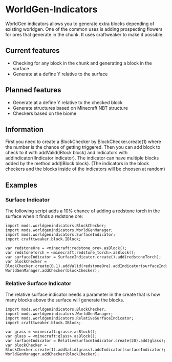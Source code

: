 # WorldGen-Indicators
WorldGen indicators allows you to generate extra blocks depending of existing worldgen. One of the common uses is adding prospecting flowers for ores that generate in the chunk. It uses craftweaker to make it possible.

## Current features
* Checking for any block in the chunk and generating a block in the surface
* Generate at a define Y relative to the surface

## Planned features
* Generate at a define Y relative to the checked block
* Generate structures based on Minecraft NBT structure
* Checkers based on the biome

## Information
First you need to create a BlockChecker by BlockChecker.create(1) where the number is the chance of getting triggered. Then you can add block to check to it with addValid(IBlock block) and Indicators with addIndicator(IIndicator indicator). The indicator can have multiple blocks added by the method add(IBlock block). (The indicators in the block checkers and the blocks inside of the indicators will be choosen at random)

## Examples
### Surface Indicator
The following script adds a 10% chance of adding a redstone torch in the surface when it finds a redstone ore: 
```
import mods.worldgenindicators.BlockChecker;
import mods.worldgenindicators.WorldGenManager;
import mods.worldgenindicators.SurfaceIndicator;
import crafttweaker.block.IBlock;

var redstoneOre = <minecraft:redstone_ore>.asBlock();
var redstoneTorch = <minecraft:redstone_torch>.asBlock();
var surfaceIndicator = SurfaceIndicator.create().add(redstoneTorch);
var blockChecker = BlockChecker.create(0.1).addValid(redstoneOre).addIndicator(surfaceIndicator);
WorldGenManager.addChecker(blockChecker);
```
### Relative Surface Indicator
The relative surface indicator needs a parameter in the create that is how many blocks above the surface will generate the blocks.
```
import mods.worldgenindicators.BlockChecker;
import mods.worldgenindicators.WorldGenManager;
import mods.worldgenindicators.RelativeSurfaceIndicator;
import crafttweaker.block.IBlock;

var grass = <minecraft:grass>.asBlock();
var glass = <minecraft:glass>.asBlock();
var surfaceIndicator = RelativeSurfaceIndicator.create(20).add(glass);
var blockChecker = BlockChecker.create(1).addValid(grass).addIndicator(surfaceIndicator);
WorldGenManager.addChecker(blockChecker);
```